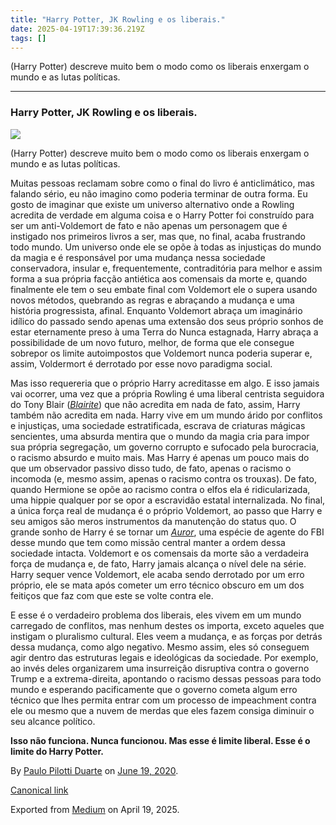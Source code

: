 ```yaml
---
title: "Harry Potter, JK Rowling e os liberais."
date: 2025-04-19T17:39:36.219Z
tags: []
---
```


(Harry Potter) descreve muito bem o modo como os liberais enxergam o mundo e as lutas políticas.

* * *

### Harry Potter, JK Rowling e os liberais.

![](https://cdn-images-1.medium.com/max/800/1*ZuJGynasyhRsW3r4eAKU9Q.jpeg)

(Harry Potter) descreve muito bem o modo como os liberais enxergam o mundo e as lutas políticas.

Muitas pessoas reclamam sobre como o final do livro é anticlimático, mas falando sério, eu não imagino como poderia terminar de outra forma. Eu gosto de imaginar que existe um universo alternativo onde a Rowling acredita de verdade em alguma coisa e o Harry Potter foi construído para ser um anti-Voldemort de fato e não apenas um personagem que é instigado nos primeiros livros a ser, mas que, no final, acaba frustrando todo mundo. Um universo onde ele se opõe à todas as injustiças do mundo da magia e é responsável por uma mudança nessa sociedade conservadora, insular e, frequentemente, contraditória para melhor e assim forma a sua própria facção antiética aos comensais da morte e, quando finalmente ele tem o seu embate final com Voldemort ele o supera usando novos métodos, quebrando as regras e abraçando a mudança e uma história progressista, afinal. Enquanto Voldemort abraça um imaginário idílico do passado sendo apenas uma extensão dos seus próprio sonhos de estar eternamente preso à uma Terra do Nunca estagnada, Harry abraça a possibilidade de um novo futuro, melhor, de forma que ele consegue sobrepor os limite autoimpostos que Voldemort nunca poderia superar e, assim, Voldermort é derrotado por esse novo paradigma social.

Mas isso requereria que o próprio Harry acreditasse em algo. E isso jamais vai ocorrer, uma vez que a própria Rowling é uma liberal centrista seguidora do Tony Blair ([_Blairite_](https://t.umblr.com/redirect?z=https%3A%2F%2Fwww.wikiwand.com%2Fen%2FBlairism&t=YWExZjFiMDFmN2EwZWFmZjM3YWY2ZWZjNDA0YzdjZjgwZWUwMjQzMiwzYTFhZDQ1OTQ5MzQxMTM0NTIxOTljNjU5ZTE0OWFhOTZhNWMxM2Rj)) que não acredita em nada de fato, assim, Harry também não acredita em nada. Harry vive em um mundo árido por conflitos e injustiças, uma sociedade estratificada, escrava de criaturas mágicas sencientes, uma absurda mentira que o mundo da magia cria para impor sua própria segregação, um governo corrupto e sufocado pela burocracia, o racismo absurdo e muito mais. Mas Harry é apenas um pouco mais do que um observador passivo disso tudo, de fato, apenas o racismo o incomoda (e, mesmo assim, apenas o racismo contra os trouxas). De fato, quando Hermione se opõe ao racismo contra o elfos ela é ridicularizada, uma hippie qualquer por se opor a escravidão estatal internalizada. No final, a única força real de mudança é o próprio Voldemort, ao passo que Harry e seu amigos são meros instrumentos da manutenção do status quo. O grande sonho de Harry é se tornar um [_Auror_](https://t.umblr.com/redirect?z=https%3A%2F%2Fharrypotter.fandom.com%2Fwiki%2FAuror&t=MmFhMTdmMGZkYjliNDUzY2ViMDMyNWU4ZTQ3NDI0MDAwMDJkNGE0NSw4ZGZkYWY2OWU0ODEwMjcyZDI4NjQ0OTJmZjdhYzljZGUyZWZiMzdk), uma espécie de agente do FBI desse mundo que tem como missão central manter a ordem dessa sociedade intacta. Voldemort e os comensais da morte são a verdadeira força de mudança e, de fato, Harry jamais alcança o nível dele na série. Harry sequer vence Voldemort, ele acaba sendo derrotado por um erro próprio, ele se mata após cometer um erro técnico obscuro em um dos feitiços que faz com que este se volte contra ele.

E esse é o verdadeiro problema dos liberais, eles vivem em um mundo carregado de conflitos, mas nenhum destes os importa, exceto aqueles que instigam o pluralismo cultural. Eles veem a mudança, e as forças por detrás dessa mudança, como algo negativo. Mesmo assim, eles só conseguem agir dentro das estruturas legais e ideológicas da sociedade. Por exemplo, ao invés deles organizarem uma insurreição disruptiva contra o governo Trump e a extrema-direita, apontando o racismo dessas pessoas para todo mundo e esperando pacificamente que o governo cometa algum erro técnico que lhes permita entrar com um processo de impeachment contra ele ou mesmo que a nuvem de merdas que eles fazem consiga diminuir o seu alcance político.

**Isso não funciona. Nunca funcionou. Mas esse é limite liberal. Esse é o limite do Harry Potter.**

By [Paulo Pilotti Duarte](https://medium.com/@paulopilotti) on [June 19, 2020](https://medium.com/p/c5a820eaf547).

[Canonical link](https://medium.com/@paulopilotti/harry-potter-jk-rowling-e-os-liberais-c5a820eaf547)

Exported from [Medium](https://medium.com) on April 19, 2025.
